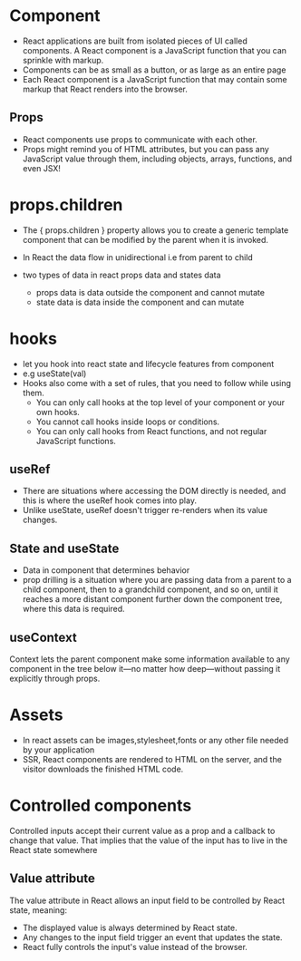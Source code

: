# Component
* React applications are built from isolated pieces of UI called components. A React component is a JavaScript function that you can sprinkle with markup.
* Components can be as small as a button, or as large as an entire page
* Each React component is a JavaScript function that may contain some markup that React renders into the browser. 
## Props
* React components use props to communicate with each other.
* Props might remind you of HTML attributes, but you can pass any JavaScript value through them, including objects, arrays, functions, and even JSX!

# props.children
* The { props.children } property allows you to create a generic template component that can be modified by 
the parent when it is invoked.

* In React the data flow in unidirectional i.e from parent to child
* two types of data in react props data and states data
    - props data is data outside the component and cannot mutate
    - state data is data inside the component and can mutate

# hooks

* let you hook into react state and lifecycle features from component
* e.g useState(val)
* Hooks also come with a set of rules, that you need to follow while using them. 
    - You can only call hooks at the top level of your component or your own hooks. 
    - You cannot call hooks inside loops or conditions. 
    - You can only call hooks from React functions, and not regular JavaScript functions. 

## useRef
* There are situations where accessing the DOM directly is needed, and this is where 
the useRef hook comes into play.
*  Unlike useState, useRef doesn't trigger re-renders when its value changes.


## State and useState
* Data in component that determines behavior
*  prop drilling is a situation where you are passing data from a parent to a child component,
then to a grandchild component, and so on, until it reaches a more distant component further down the component tree,
where this data is required.


## useContext
Context lets the parent component make some information available to any component in the tree below it—no matter 
how deep—without passing it explicitly through props.


# Assets
* In react assets can be images,stylesheet,fonts or any other file needed by your application
*  SSR, React components are rendered to HTML on the server, and the visitor downloads the finished HTML code. 

# Controlled components
Controlled inputs accept their current value as a prop and a callback to change that value. 
That implies that the value of the input has to live in the React state somewhere

## Value attribute
The value attribute in React allows an input field to be controlled by React state, meaning:
* The displayed value is always determined by React state.
* Any changes to the input field trigger an event that updates the state.
* React fully controls the input's value instead of the browser.
